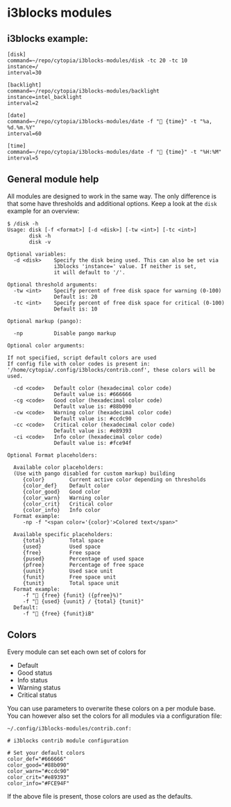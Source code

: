 # i3blocks modules


## i3blocks example:

```
[disk]
command=~/repo/cytopia/i3blocks-modules/disk -tc 20 -tc 10
instance=/
interval=30

[backlight]
command=~/repo/cytopia/i3blocks-modules/backlight
instance=intel_backlight
interval=2

[date]
command=~/repo/cytopia/i3blocks-modules/date -f " {time}" -t "%a, %d.%m.%Y"
interval=60

[time]
command=~/repo/cytopia/i3blocks-modules/date -f " {time}" -t "%H:%M"
interval=5
```


## General module help

All modules are designed to work in the same way. The only difference is that some have thresholds and additional options. Keep a look at the `disk` example for an overview:

```
$ /disk -h
Usage: disk [-f <format>] [-d <disk>] [-tw <int>] [-tc <int>]
       disk -h
       disk -v

Optional variables:
  -d <disk>    Specify the disk being used. This can also be set via
               i3blocks 'instance=' value. If neither is set,
               it will default to '/'.

Optional threshold arguments:
  -tw <int>    Specify percent of free disk space for warning (0-100)
               Default is: 20
  -tc <int>    Specify percent of free disk space for critical (0-100)
               Default is: 10

Optional markup (pango):

  -np          Disable pango markup

Optional color arguments:

If not specified, script default colors are used
If config file with color codes is present in:
'/home/cytopia/.config/i3blocks/contrib.conf', these colors will be used.

  -cd <code>   Default color (hexadecimal color code)
               Default value is: #666666
  -cg <code>   Good color (hexadecimal color code)
               Default value is: #88b090
  -cw <code>   Warning color (hexadecimal color code)
               Default value is: #ccdc90
  -cc <code>   Critical color (hexadecimal color code)
               Default value is: #e89393
  -ci <code>   Info color (hexadecimal color code)
               Default value is: #fce94f

Optional Format placeholders:

  Available color placeholders:
  (Use with pango disabled for custom markup) building
     {color}        Current active color depending on thresholds
     {color_def}    Default color
     {color_good}   Good color
     {color_warn}   Warning color
     {color_crit}   Critical color
     {color_info}   Info color
  Format example:
     -np -f "<span color='{color}'>Colored text</span>"

  Available specific placeholders:
     {total}        Total space
     {used}         Used space
     {free}         Free space
     {pused}        Percentage of used space
     {pfree}        Percentage of free space
     {uunit}        Used sace unit
     {funit}        Free space unit
     {tunit}        Total space unit
  Format example:
     -f " {free} {funit} ({pfree}%)"
     -f " {used} {uunit} / {total} {tunit}"
  Default:
     -f " {free} {funit}iB"

```


## Colors

Every module can set each own set of colors for

* Default
* Good status
* Info status
* Warning status
* Critical status

You can use parameters to overwrite these colors on a per module base. You can however also set the colors for all modules via a configuration file:

`~/.config/i3blocks-modules/contrib.conf:`

```
# i3blocks contrib module configuration

# Set your default colors
color_def="#666666"
color_good="#88b090"
color_warn="#ccdc90"
color_crit="#e89393"
color_info="#FCE94F"
```

If the above file is present, those colors are used as the defaults.
